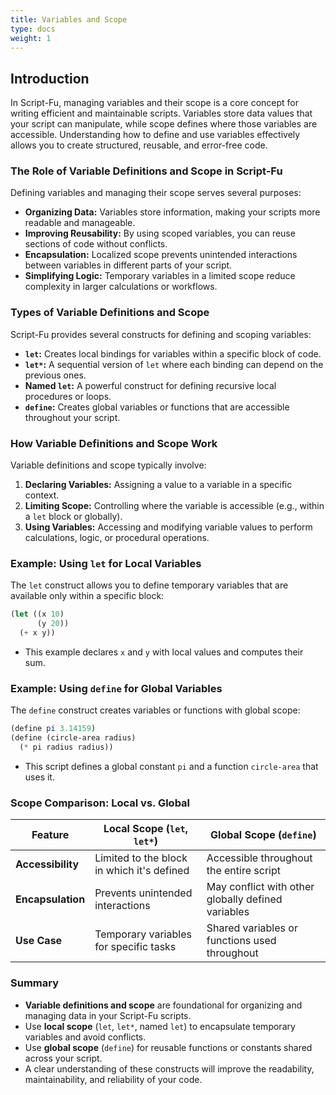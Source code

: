 ```yaml
---
title: Variables and Scope
type: docs
weight: 1
---
```


## Introduction

In Script-Fu, managing variables and their scope is a core concept for writing efficient and maintainable scripts. Variables store data values that your script can manipulate, while scope defines where those variables are accessible. Understanding how to define and use variables effectively allows you to create structured, reusable, and error-free code.

### The Role of Variable Definitions and Scope in Script-Fu

Defining variables and managing their scope serves several purposes:
- **Organizing Data:** Variables store information, making your scripts more readable and manageable.
- **Improving Reusability:** By using scoped variables, you can reuse sections of code without conflicts.
- **Encapsulation:** Localized scope prevents unintended interactions between variables in different parts of your script.
- **Simplifying Logic:** Temporary variables in a limited scope reduce complexity in larger calculations or workflows.

### Types of Variable Definitions and Scope

Script-Fu provides several constructs for defining and scoping variables:
- **`let`:** Creates local bindings for variables within a specific block of code.
- **`let*`:** A sequential version of `let` where each binding can depend on the previous ones.
- **Named `let`:** A powerful construct for defining recursive local procedures or loops.
- **`define`:** Creates global variables or functions that are accessible throughout your script.

### How Variable Definitions and Scope Work

Variable definitions and scope typically involve:
1. **Declaring Variables:** Assigning a value to a variable in a specific context.
2. **Limiting Scope:** Controlling where the variable is accessible (e.g., within a `let` block or globally).
3. **Using Variables:** Accessing and modifying variable values to perform calculations, logic, or procedural operations.

### Example: Using `let` for Local Variables

The `let` construct allows you to define temporary variables that are available only within a specific block:

```scheme
(let ((x 10)
      (y 20))
  (+ x y))
```

- This example declares `x` and `y` with local values and computes their sum.

### Example: Using `define` for Global Variables

The `define` construct creates variables or functions with global scope:

```scheme
(define pi 3.14159)
(define (circle-area radius)
  (* pi radius radius))
```

- This script defines a global constant `pi` and a function `circle-area` that uses it.

### Scope Comparison: Local vs. Global

| Feature         | Local Scope (`let`, `let*`)               | Global Scope (`define`)                       |
|------------------|------------------------------------------|-----------------------------------------------|
| **Accessibility** | Limited to the block in which it's defined | Accessible throughout the entire script        |
| **Encapsulation** | Prevents unintended interactions         | May conflict with other globally defined variables |
| **Use Case**      | Temporary variables for specific tasks   | Shared variables or functions used throughout |

### Summary

- **Variable definitions and scope** are foundational for organizing and managing data in your Script-Fu scripts.
- Use **local scope** (`let`, `let*`, named `let`) to encapsulate temporary variables and avoid conflicts.
- Use **global scope** (`define`) for reusable functions or constants shared across your script.
- A clear understanding of these constructs will improve the readability, maintainability, and reliability of your code.
